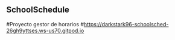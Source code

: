 

## SchoolSchedule
#Proyecto gestor de horarios
#https://darkstark96-schoolsched-26gh9yttses.ws-us70.gitpod.io